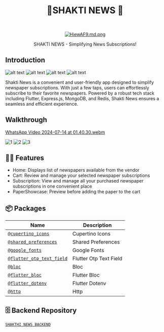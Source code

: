 <h1 align="center">  📲SHAKTI NEWS  📰 </h1> <br>
<p align="center">
</p>

<p align="center">
 <a href="https://pbs.twimg.com/media/GLwgHwIXMAAUBrS?format=jpg&name=small">
    <img src="https://res.cloudinary.com/dgyvdwda7/image/upload/v1720935973/yhaaejzc59oegbakyoe0.png" alt="HiewAF9.md.png" border="0">
  </a>
<p align="center">
  SHAKTI NEWS - Simplifying News Subscriptions!
</p>

## Introduction
![alt text](https://img.shields.io/badge/Flutter-white?style=for-the-badge&logo=flutter&logoColor=02569B) 
![alt text](https://img.shields.io/badge/Express.js-white?style=for-the-badge)
![alt text](https://img.shields.io/badge/MongoDB-4EA94B?style=for-the-badge&logo=mongodb&logoColor=white)
![alt text](https://img.shields.io/badge/redis-%23DD0031.svg?&style=for-the-badge&logo=redis&logoColor=white)

Shakti News is a convenient and user-friendly app designed to simplify newspaper subscriptions. With just a few taps, users can effortlessly subscribe to their favorite newspapers. Powered by a robust tech stack including Flutter, Express.js, MongoDB, and Redis, Shakti News ensures a seamless and efficient experience.

## Walkthrough
[WhatsApp Video 2024-07-14 at 01.40.30.webm](https://github.com/user-attachments/assets/1fe830f5-afcf-4f04-a849-99d24acb3a01)


![1](https://res.cloudinary.com/dgyvdwda7/image/upload/v1720940478/iwsmtvo8xviyajoynjex.png)
![2](https://res.cloudinary.com/dgyvdwda7/image/upload/v1720940758/lnndeazmb6cj9tltbxoh.png)
![3](https://res.cloudinary.com/dgyvdwda7/image/upload/v1720940983/tbgv6kpn7g5wfdccv33q.png)

## 💬💡 Features


- Home: Displays list of newspapers available from the vendor
- Cart: Review and manage your selected newspaper subscriptions
- Subscription: View and manage all your purchased newspaper subscriptions in one convenient place
- PaperShowcase: Preview before adding the paper to the cart

## 📦 Packages

| Name | Description |
| --- | --- |
| [`@cupertino_icons`](https://pub.dev/packages/cupertino_icons) | Cupertino Icons |
| [`@shared_preferences`](https://pub.dev/packages/shared_preferences) | Shared Preferences |
| [`@google_fonts`](https://pub.dev/packages/google_fonts) | Google Fonts |
| [`@flutter_otp_text_field`](https://pub.dev/packages/flutter_otp_text_field) | Flutter Otp Text Field |
| [`@bloc`](https://pub.dev/packages/bloc) | Bloc |
| [`@flutter_bloc`](https://pub.dev/packages/flutter_bloc) | Flutter Bloc |
| [`@flutter_dotenv`](https://pub.dev/packages/flutter_dotenv) | Flutter Dotenv |
| [`@http`](https://pub.dev/packages/http) | Http |


## 🗄️ Backend Repository
 [`SHAKTHI NEWS BACKEND`](https://github.com/SHAKTHI-VEL/SHAKTHI-NEWS-BACKEND) 
